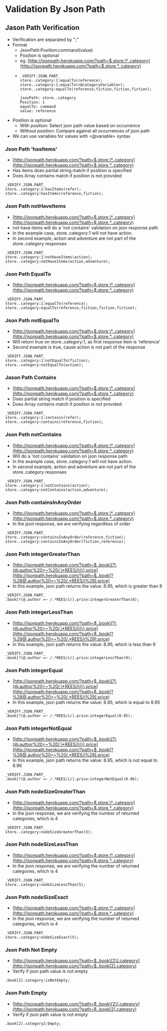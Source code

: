 # Validation By Json Path

## Jason Path Verification

* Verification are separated by ";"
* Format
  * JsonPath:Position:command\(value\)
  * Position is optional
  * eg. [http://jsonpath.herokuapp.com/?path=$.store.\*..category](http://jsonpath.herokuapp.com/?path=$.store.*..category)
  * ```text
    _VERIFY.JSON.PART_
    store..category:1:equalTo(reference);
    store..category:1:equalTo(<@categoryVariable>);
    store..category:equalTo(reference,fiction,fiction,fiction);

    jsonPath: store..category
    Position: 1
    equalTo: command
    value: reference
    ```
* Position is optional
  * With position: Select json path value based on occurrence 
  * Without position: Compare against all occurrences of json path
* We can use variables for values with &lt;@variable&gt; syntax

### Json Path 'hasItems'

* [http://jsonpath.herokuapp.com/?path=$.store.\*..category](http://jsonpath.herokuapp.com/?path=$.store.*..category)
* Has items does partial string match if position is specified
* Does Array contains match if position is not provided

```text
_VERIFY.JSON.PART_
store..category:1:hasItems(refer);
store..category:hasItems(reference,fiction);

```

### Json Path notHaveItems

* [http://jsonpath.herokuapp.com/?path=$.store.\*..category](http://jsonpath.herokuapp.com/?path=$.store.*..category)
* not have items will do a 'not contains' validation on json response path
* In the example case, store..category:1 will not have action.
* In second example, action and adventure are not part of the store..category responses

```text
_VERIFY.JSON.PART_
store..category:1:notHaveItems(action);
store..category:notHaveItems(action,adventure);
```

### Json Path EqualTo

* [http://jsonpath.herokuapp.com/?path=$.store.\*..category](http://jsonpath.herokuapp.com/?path=$.store.*..category)

```text
_VERIFY.JSON.PART_
store..category:1:equalTo(reference);
store..category:equalTo(reference,fiction,fiction,fiction);

```

### Json Path notEqualTo

* [http://jsonpath.herokuapp.com/?path=$.store.\*..category](http://jsonpath.herokuapp.com/?path=$.store.*..category)
* Will return true on store..category:1, as first response item is 'reference'
* Second example is true, cause action is not part of the response

```text
_VERIFY.JSON.PART_
store..category:1:notEqualTo(fiction);
store..category:notEqualTo(action);

```

### Jason Path Contains

* [http://jsonpath.herokuapp.com/?path=$.store.\*..category](http://jsonpath.herokuapp.com/?path=$.store.*..category)
* Does partial string match if position is specified
* Does Array contains match if position is not provided

```text
_VERIFY.JSON.PART_
store..category:1:contains(refer);
store..category:contains(reference,fiction);

```

### Json Path notContains

* [http://jsonpath.herokuapp.com/?path=$.store.\*..category](http://jsonpath.herokuapp.com/?path=$.store.*..category)
*  Will do a 'not contains' validation on json response path
* In the example case, store..category:1 will not have action.
* In second example, action and adventure are not part of the store..category responses

```text
_VERIFY.JSON.PART_
store..category:1:notContains(action);
store..category:notContains(action,adventure);
```

### Json Path containsInAnyOrder

* [http://jsonpath.herokuapp.com/?path=$.store.\*..category](http://jsonpath.herokuapp.com/?path=$.store.*..category)
* In the json response, we are verifying regardless of order

```text
_VERIFY.JSON.PART_
store..category:containsInAnyOrder(reference,fiction);
store..category:containsInAnyOrder(fiction,reference);
```

### Json Path integerGreaterThan

* [http://jsonpath.herokuapp.com/?path=$..book\[?\(@.author%20=~%20/.\*REES/i\)\].price](http://jsonpath.herokuapp.com/?path=$..book[?%28@.author%20=~%20/.*REES/i%29].price)
* In this example, json path returns the value: 8.95, which is greater than 8

```text
_VERIFY.JSON.PART_
.book[?(@.author =~ /.*REES/i)].price:integerGreaterThan(8);

```

### 

### Json Path integerLessThan

* [http://jsonpath.herokuapp.com/?path=$..book\[?\(@.author%20=~%20/.\*REES/i\)\].price](http://jsonpath.herokuapp.com/?path=$..book[?%28@.author%20=~%20/.*REES/i%29].price)
* In this example, json path returns the value: 8.95, which is less than 9

```text
_VERIFY.JSON.PART_
.book[?(@.author =~ /.*REES/i)].price:integerLessThan(9);

```

### Json Path integerEqual

* [http://jsonpath.herokuapp.com/?path=$..book\[?\(@.author%20=~%20/.\*REES/i\)\].price](http://jsonpath.herokuapp.com/?path=$..book[?%28@.author%20=~%20/.*REES/i%29].price)
* In this example, json path returns the value: 8.95, which is equal to 8.95

```text
_VERIFY.JSON.PART_
.book[?(@.author =~ /.*REES/i)].price:integerEqual(8.95);

```

### Json Path integerNotEqual

* [http://jsonpath.herokuapp.com/?path=$..book\[?\(@.author%20=~%20/.\*REES/i\)\].price](http://jsonpath.herokuapp.com/?path=$..book[?%28@.author%20=~%20/.*REES/i%29].price)
* In this example, json path returns the value: 8.95, which is not equal to 8.96

```text
_VERIFY.JSON.PART_
.book[?(@.author =~ /.*REES/i)].price:integerNotEqual(8.96);

```

### Json Path nodeSizeGreaterThan

* [http://jsonpath.herokuapp.com/?path=$.store.\*..category](http://jsonpath.herokuapp.com/?path=$.store.*..category)
* In the json response, we are verifying the number of returned categories, which is 4

```text
_VERIFY.JSON.PART_
store..category:nodeSizeGreaterThan(3);
```

### Json Path nodeSizeLessThan

* [http://jsonpath.herokuapp.com/?path=$.store.\*..category](http://jsonpath.herokuapp.com/?path=$.store.*..category)
* In the json response, we are verifying the number of returned categories, which is 4

```text
_VERIFY.JSON.PART_
store..category:nodeSizeLessThan(5);
```

### Json Path nodeSizeExact

* [http://jsonpath.herokuapp.com/?path=$.store.\*..category](http://jsonpath.herokuapp.com/?path=$.store.*..category)
* In the json response, we are verifying the number of returned categories, which is 4

```text
_VERIFY.JSON.PART_
store..category:nodeSizeExact(5);
```

### Json Path Not Empty

* [http://jsonpath.herokuapp.com/?path=$..book\[2\].category](http://jsonpath.herokuapp.com/?path=$..book[2].category)
* Verify if json path value is not empty

```text
.book[2].category:isNotEmpty;
```

### Json Path Empty

* [http://jsonpath.herokuapp.com/?path=$..book\[2\].category](http://jsonpath.herokuapp.com/?path=$..book[2].category)
* Verify if json path value is not empty

```text
.book[2].category2:Empty;
```

